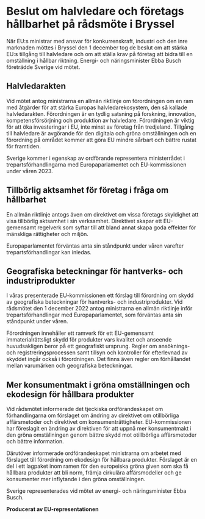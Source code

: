 # Beslut om halvledare och företags hållbarhet på rådsmöte i Bryssel

När EU:s ministrar med ansvar för konkurrenskraft, industri och den inre marknaden möttes i Bryssel den 1 december tog de beslut om att stärka EU:s tillgång till halvledare och om att ställa krav på företag att bidra till en omställning i hållbar riktning. Energi\- och näringsminister Ebba Busch företrädde Sverige vid mötet.


## Halvledarakten

Vid mötet antog ministrarna en allmän riktlinje om förordningen om en ram med åtgärder för att stärka Europas halvledarekosystem, den så kallade halvledarakten. Förordningen är en tydlig satsning på forskning, innovation, kompetensförsörjning och produktion av halvledare. Förordningen är viktig för att öka investeringar i EU, inte minst av företag från tredjeland. Tillgång till halvledare är avgörande för den digitala och gröna omställningen och en förordning på området kommer att göra EU mindre sårbart och bättre rustat för framtiden.

Sverige kommer i egenskap av ordförande representera ministerrådet i trepartsförhandlingarna med Europaparlamentet och EU\-kommissionen under våren 2023\.

## Tillbörlig aktsamhet för företag i fråga om hållbarhet

En allmän riktlinje antogs även om direktivet om vissa företags skyldighet att visa tillbörlig aktsamhet i sin verksamhet. Direktivet skapar ett EU\-gemensamt regelverk som syftar till att bland annat skapa goda effekter för mänskliga rättigheter och miljön.

Europaparlamentet förväntas anta sin ståndpunkt under våren varefter trepartsförhandlingar kan inledas.

## Geografiska beteckningar för hantverks\- och industriprodukter

I våras presenterade EU\-kommissionen ett förslag till förordning om skydd av geografiska beteckningar för hantverks\- och industriprodukter. Vid rådsmötet den 1 december 2022 antog ministrarna en allmän riktlinje inför trepartsförhandlingar med Europaparlamentet, som förväntas anta sin ståndpunkt under våren.

Förordningen innehåller ett ramverk för ett EU\-gemensamt immaterialrättsligt skydd för produkter vars kvalitet och anseende huvudsakligen beror på ett geografiskt ursprung. Regler om ansöknings\- och registreringsprocessen samt tillsyn och kontroller för efterlevnad av skyddet ingår också i förordningen. Det finns även regler om förhållandet mellan varumärken och geografiska beteckningar.

## Mer konsumentmakt i gröna omställningen och ekodesign för hållbara produkter

Vid rådsmötet informerade det tjeckiska ordförandeskapet om förhandlingarna om förslaget om ändring av direktivet om otillbörliga affärsmetoder och direktivet om konsumenträttigheter. EU\-kommissionen har föreslagit en ändring av direktiven för att uppnå mer konsumentmakt i den gröna omställningen genom bättre skydd mot otillbörliga affärsmetoder och bättre information.

Därutöver informerade ordförandeskapet ministrarna om arbetet med förslaget till förordning om ekodesign för hållbara produkter. Förslaget är en del i ett lagpaket inom ramen för den europeiska gröna given som ska få hållbara produkter att bli norm, främja cirkulära affärsmodeller och ge konsumenter mer inflytande i den gröna omställningen.

Sverige representerades vid mötet av energi\- och näringsminister Ebba Busch.

**Producerat av EU\-representationen**
